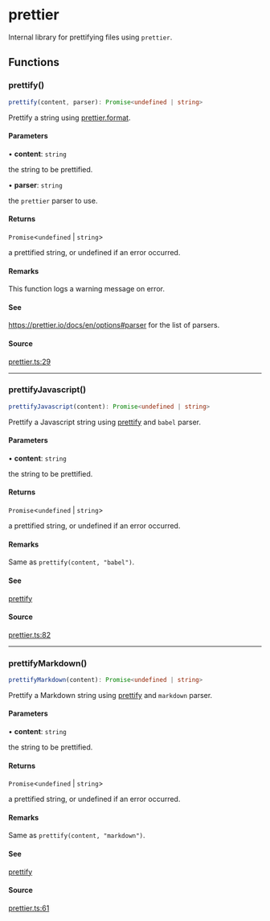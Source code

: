 # prettier

Internal library for prettifying files using `prettier`.

## Functions

### prettify()

```ts
prettify(content, parser): Promise<undefined | string>
```

Prettify a string using [prettier.format](https://prettier.io/docs/en/api#prettierformatsource-options).

#### Parameters

• **content**: `string`

the string to be prettified.

• **parser**: `string`

the `prettier` parser to use.

#### Returns

`Promise`\<`undefined` \| `string`\>

a prettified string, or undefined if an error occurred.

#### Remarks

This function logs a warning message on error.

#### See

https://prettier.io/docs/en/options#parser for the list of parsers.

#### Source

[prettier.ts:29](https://github.com/graphql-markdown/graphql-markdown/blob/main/packages/utils/src/prettier.ts#L29)

---

### prettifyJavascript()

```ts
prettifyJavascript(content): Promise<undefined | string>
```

Prettify a Javascript string using [prettify](prettier.md#prettify) and `babel` parser.

#### Parameters

• **content**: `string`

the string to be prettified.

#### Returns

`Promise`\<`undefined` \| `string`\>

a prettified string, or undefined if an error occurred.

#### Remarks

Same as `prettify(content, "babel")`.

#### See

[prettify](prettier.md#prettify)

#### Source

[prettier.ts:82](https://github.com/graphql-markdown/graphql-markdown/blob/main/packages/utils/src/prettier.ts#L82)

---

### prettifyMarkdown()

```ts
prettifyMarkdown(content): Promise<undefined | string>
```

Prettify a Markdown string using [prettify](prettier.md#prettify) and `markdown` parser.

#### Parameters

• **content**: `string`

the string to be prettified.

#### Returns

`Promise`\<`undefined` \| `string`\>

a prettified string, or undefined if an error occurred.

#### Remarks

Same as `prettify(content, "markdown")`.

#### See

[prettify](prettier.md#prettify)

#### Source

[prettier.ts:61](https://github.com/graphql-markdown/graphql-markdown/blob/main/packages/utils/src/prettier.ts#L61)
